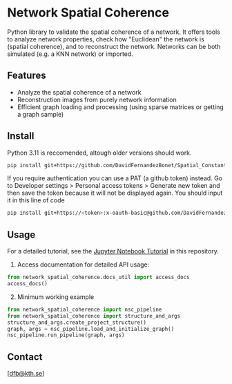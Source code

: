 # Network Spatial Coherence
Python library to validate the spatial coherence of a network. It offers tools to analyze network properties, check how "Euclidean" the network is (spatial coherence), and to reconstruct the network. Networks can be both simulated (e.g. a KNN network) or imported.

## Features
- Analyze the spatial coherence of a network
- Reconstruction images from purely network information
- Efficient graph loading and processing (using sparse matrices or getting a graph sample)


## Install
Python 3.11 is reccomended, altough older versions should work.

```bash
pip install git+https://github.com/DavidFernandezBonet/Spatial_Constant_Analysis.git
```
If you require authentication you can use a PAT (a github token) instead. Go to Developer settings > Personal access tokens > Generate new token and then save the token because it will not be displayed again. You should input it in this line of code
```bash
pip install git+https://<token>:x-oauth-basic@github.com/DavidFernandezBonet/Spatial_Constant_Analysis.git
```
## Usage
For a detailed tutorial, see the [Jupyter Notebook Tutorial](./network_spatial_coherence/network_spatial_coherence_tutorial.ipynb) in this repository.

1. Access documentation for detailed API usage:

```python
from network_spatial_coherence.docs_util import access_docs
access_docs()
```

2. Minimum working example

```python
from network_spatial_coherence import nsc_pipeline
from network_spatial_coherence import structure_and_args
structure_and_args.create_project_structure()
graph, args = nsc_pipeline.load_and_initialize_graph()
nsc_pipeline.run_pipeline(graph, args)
```



## Contact
[dfb@kth.se]


